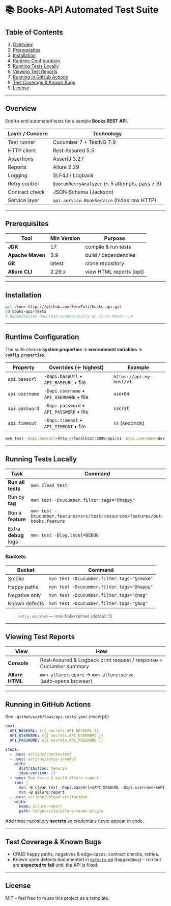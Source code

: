 # 📚 Books‑API Automated Test Suite

## Table of Contents

1. [Overview](#overview)
2. [Prerequisites](#prerequisites)
3. [Installation](#installation)
4. [Runtime Configuration](#runtime-configuration)
5. [Running Tests Locally](#running-tests-locally)
6. [Viewing Test Reports](#viewing-test-reports)
7. [Running in GitHub Actions](#running-in-github-actions)
8. [Test Coverage & Known Bugs](#test-coverage--known-bugs)
9. [License](#license)

---

## Overview

End‑to‑end automated tests for a sample **Books REST API**.

| Layer / Concern | Technology                                     |
|-----------------|------------------------------------------------|
| Test runner     | Cucumber 7 + TestNG 7.9                        |
| HTTP client     | Rest‑Assured 5.5                               |
| Assertions      | AssertJ 3.27                                   |
| Reports         | Allure 2.29                                    |
| Logging         | SLF4J / Logback                                |
| Retry control   | `QuorumRetryAnalyzer` (≤ 5 attempts, pass ≥ 3) |
| Contract check  | JSON‑Schema (Jackson)                          |
| Service layer   | `api.service.BookService` (hides raw HTTP)     |

---

## Prerequisites

| Tool             | Min Version | Purpose                 |
|------------------|-------------|-------------------------|
| **JDK**          | 17          | compile & run tests     |
| **Apache Maven** | 3.9         | build / dependencies    |
| **Git**          | latest      | clone repository        |
| **Allure CLI**   | 2.29.x      | view HTML reports (opt) |

---

## Installation

```bash
git clone https://github.com/ZeroTull/books-api.git
cd books-api-tests
# Dependencies download automatically on first Maven run
```

---

## Runtime Configuration

The suite checks **system properties → environment variables → `config.properties`**.

| Property       | Overrides (← highest)                    | Example                  |
|----------------|------------------------------------------|--------------------------|
| `api.baseUrl`  | `-Dapi.baseUrl` • `API_BASEURL` • file   | `https://api.my-host/v1` |
| `api.username` | `-Dapi.username` • `API_USERNAME` • file | `user04`                 |
| `api.password` | `-Dapi.password` • `API_PASSWORD` • file | `s3cr3t`                 |
| `api.timeout`  | `-Dapi.timeout`  • `API_TIMEOUT`  • file | `15` (seconds)           |

```bash
mvn test -Dapi.baseUrl=http://localhost:8080/api/v1 -Dapi.username=dev -Dapi.password=devpwd
```

---

## Running Tests Locally

| Task                 | Command                                                                      |
|----------------------|------------------------------------------------------------------------------|
| **Run all tests**    | `mvn clean test`                                                             |
| Run by **tag**       | `mvn test -Dcucumber.filter.tags="@happy"`                                   |
| Run a **feature**    | `mvn test -Dcucumber.features=src/test/resources/features/put-books.feature` |
| Extra **debug** logs | `mvn test -Dlog.level=DEBUG`                                                 |

### Buckets

| Bucket        | Command                                    |
|---------------|--------------------------------------------|
| Smoke         | `mvn test -Dcucumber.filter.tags="@smoke"` |
| Happy paths   | `mvn test -Dcucumber.filter.tags="@happy"` |
| Negative only | `mvn test -Dcucumber.filter.tags="@neg"`   |
| Known defects | `mvn test -Dcucumber.filter.tags="@bug"`   |

> `retry.count=N` — max flake retries (default 5)

---

## Viewing Test Reports

| View            | How                                                                |
|-----------------|--------------------------------------------------------------------|
| **Console**     | Rest‑Assured & Logback print request / response + Cucumber summary |
| **Allure HTML** | `mvn allure:report` → `mvn allure:serve` (auto‑opens browser)      |

---

## Running in GitHub Actions

See `.github/workflows/api-tests.yaml` (excerpt):

```yaml
env:
  API_BASEURL: ${{ secrets.API_BASEURL }}
  API_USERNAME: ${{ secrets.API_USERNAME }}
  API_PASSWORD: ${{ secrets.API_PASSWORD }}

steps:
  - uses: actions/checkout@v3
  - uses: actions/setup-java@v3
    with:
      distribution: temurin
      java-version: 17
  - name: Run tests & build Allure report
    run: |
      mvn -B clean test -Dapi.baseUrl=$API_BASEURL -Dapi.username=$API_USERNAME -Dapi.password=$API_PASSWORD
      mvn -B allure:report
  - uses: actions/upload-artifact@v4
    with:
      name: allure-report
      path: target/site/allure-maven-plugin
```

Add three repository **secrets** so credentials never appear in code.

---

## Test Coverage & Known Bugs

* CRUD happy paths, negatives & edge‑cases, contract checks, retries.
* Known open defects documented in [`defects.md`](defects.md) (tagged`@bug`) – run but are **expected to fail** until
  the API is fixed.

---

## License

MIT – feel free to reuse this project as a template.

